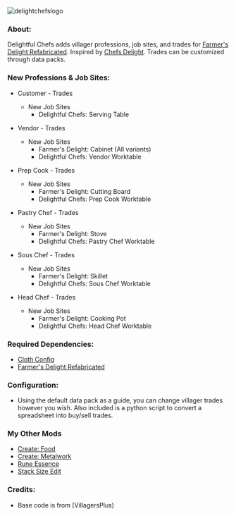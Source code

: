 ![delightchefslogo](https://github.com/user-attachments/assets/bba1d51f-8d61-4679-8fda-44d06972ccfc)
### **About:**

Delightful Chefs adds villager professions, job sites, and trades for [Farmer's Delight Refabricated](https://www.curseforge.com/minecraft/mc-mods/farmers-delight-refabricated). Inspired by [Chefs Delight](https://www.curseforge.com/minecraft/mc-mods/chefs-delight-fabric). Trades can be customized through data packs.

### **New Professions & Job Sites:**

* Customer - Trades
    * New Job Sites
        * Delightful Chefs: Serving Table
    
* Vendor - Trades
    * New Job Sites
        * Farmer's Delight: Cabinet (All variants)
        * Delightful Chefs: Vendor Worktable


* Prep Cook - Trades
    * New Job Sites
        * Farmer's Delight: Cutting Board
        * Delightful Chefs: Prep Cook Worktable


* Pastry Chef - Trades
    * New Job Sites
        * Farmer's Delight: Stove
        * Delightful Chefs: Pastry Chef Worktable


* Sous Chef - Trades
    * New Job Sites
        * Farmer's Delight: Skillet
        * Delightful Chefs: Sous Chef Worktable


* Head Chef - Trades
    * New Job Sites
        * Farmer's Delight: Cooking Pot
        * Delightful Chefs: Head Chef Worktable

### **Required Dependencies:**

* [Cloth Config](https://www.curseforge.com/minecraft/mc-mods/cloth-config)
* [Farmer's Delight Refabricated](https://www.curseforge.com/minecraft/mc-mods/farmers-delight-refabricated)

### **Configuration:**
* Using the default data pack as a guide, you can change villager trades however you wish. Also included is a python script to convert a spreadsheet into buy/sell trades.

### **My Other Mods**

* [Create: Food](https://www.curseforge.com/minecraft/mc-mods/create-food)
* [Create: Metalwork](https://www.curseforge.com/minecraft/mc-mods/create-metalwork)
* [Rune Essence](https://www.curseforge.com/minecraft/mc-mods/rune-essence)
* [Stack Size Edit](https://www.curseforge.com/minecraft/mc-mods/stack-size-edit-fabric)

### **Credits:**

* Base code is from [VillagersPlus)